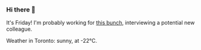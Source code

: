 ### Hi there :wave:

It's Friday! I'm probably working for [this bunch](https://github.com/kohofinancial), interviewing a potential new colleague.

Weather in Toronto: sunny, at -22°C.
